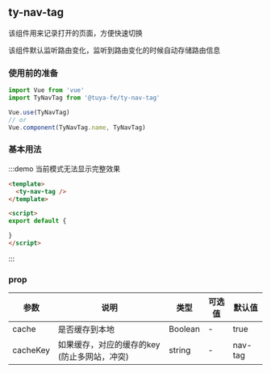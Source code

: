 ## ty-nav-tag

该组件用来记录打开的页面，方便快速切换

该组件默认监听路由变化，监听到路由变化的时候自动存储路由信息

### 使用前的准备
```js
import Vue from 'vue'
import TyNavTag from '@tuya-fe/ty-nav-tag'

Vue.use(TyNavTag)
// or
Vue.component(TyNavTag.name, TyNavTag)
```

### 基本用法
:::demo 当前模式无法显示完整效果
```html
<template>
  <ty-nav-tag />
</template>

<script>
export default {

}
</script>
```
:::

### prop


| 参数     | 说明                                         | 类型    | 可选值 | 默认值  |
| -------- | -------------------------------------------- | ------- | ------ | ------- |
| cache    | 是否缓存到本地                               | Boolean | -      | true    |
| cacheKey | 如果缓存，对应的缓存的key (防止多网站，冲突) | string  | -      | nav-tag |


